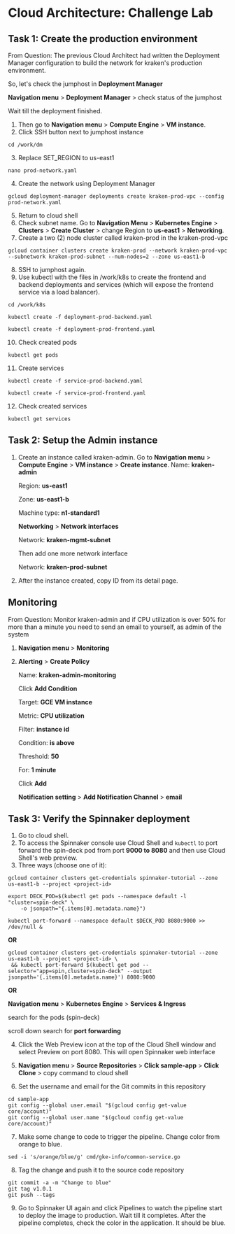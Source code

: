 # Cloud Architecture: Challenge Lab
## Task 1: Create the production environment
From Question: The previous Cloud Architect had written the Deployment Manager configuration to build the network for kraken's production environment.

So, let's check the jumphost in **Deployment Manager**

**Navigation menu** > **Deployment Manager** > check status of the jumphost

Wait till the deployment finished. 

1. Then go to **Navigation menu** > **Compute Engine** > **VM instance**.
2. Click SSH button next to jumphost instance
```
cd /work/dm
```
3. Replace SET_REGION to us-east1
```
nano prod-network.yaml
```
4. Create the network using Deployment Manager
```
gcloud deployment-manager deployments create kraken-prod-vpc --config prod-network.yaml
```
5. Return to cloud shell
6. Check subnet name. Go to **Navigation Menu** > **Kubernetes Engine** > **Clusters** > **Create Cluster** > change Region to **us-east1** > **Networking**.
7. Create a two (2) node cluster called kraken-prod in the kraken-prod-vpc
```
gcloud container clusters create kraken-prod --network kraken-prod-vpc --subnetwork kraken-prod-subnet --num-nodes=2 --zone us-east1-b
```
8. SSH to jumphost again.
9. Use kubectl with the files in /work/k8s to create the frontend and backend deployments and services (which will expose the frontend service via a load balancer).
```
cd /work/k8s
```
```
kubectl create -f deployment-prod-backend.yaml
```
```
kubectl create -f deployment-prod-frontend.yaml
```
10. Check created pods
```
kubectl get pods
```
11. Create services
```
kubectl create -f service-prod-backend.yaml
```
```
kubectl create -f service-prod-frontend.yaml
```
12. Check created services
```
kubectl get services
```
## Task 2: Setup the Admin instance
1. Create an instance called kraken-admin. Go to **Navigation menu** > **Compute Engine** > **VM instance** > **Create instance**.
    Name: **kraken-admin**

    Region: **us-east1**

    Zone: **us-east1-b**

    Machine type: **n1-standard1**

    **Networking** > **Network interfaces**

    Network: **kraken-mgmt-subnet**

    Then add one more network interface

    Network: **kraken-prod-subnet**

2. After the instance created, copy ID from its detail page.
## Monitoring
From Question: Monitor kraken-admin and if CPU utilization is over 50% for more than a minute you need to send an email to yourself, as admin of the system
1. **Navigation menu** > **Monitoring**
2. **Alerting** > **Create Policy**
    
    Name: **kraken-admin-monitoring**
 
    Click **Add Condition**

    Target: **GCE VM instance**

    Metric: **CPU utilization**

    Filter: **instance id**

    Condition: **is above**

    Threshold: **50**

    For: **1 minute**

    Click **Add**

    **Notification setting** > **Add Notification Channel** > **email**

## Task 3: Verify the Spinnaker deployment
1. Go to cloud shell.
2. To access the Spinnaker console use Cloud Shell and `kubectl` to port forward the spin-deck pod from port **9000 to 8080** and then use Cloud Shell's web preview.
3. Three ways (choose one of it):
```
gcloud container clusters get-credentials spinnaker-tutorial --zone us-east1-b --project <project-id>
```
```
export DECK_POD=$(kubectl get pods --namespace default -l "cluster=spin-deck" \
    -o jsonpath="{.items[0].metadata.name}")
```
```
kubectl port-forward --namespace default $DECK_POD 8080:9000 >> /dev/null &
```
**OR**
```
gcloud container clusters get-credentials spinnaker-tutorial --zone us-east1-b --project <project-id> \
 && kubectl port-forward $(kubectl get pod --selector="app=spin,cluster=spin-deck" --output jsonpath='{.items[0].metadata.name}') 8080:9000
```
**OR**

**Navigation menu** > **Kubernetes Engine** > **Services & Ingress**

search for the pods (spin-deck)

scroll down search for **port forwarding**

4. Click the Web Preview icon at the top of the Cloud Shell window and select Preview on port 8080. This will open Spinnaker web interface

5. **Navigation menu** > **Source Repositories** > **Click sample-app** > **Click Clone** > copy command to cloud shell

6. Set the username and email for the Git commits in this repository
```
cd sample-app
git config --global user.email "$(gcloud config get-value core/account)"
git config --global user.name "$(gcloud config get-value core/account)"
```
7. Make some change to code to trigger the pipeline. Change color from orange to blue.
```
sed -i 's/orange/blue/g' cmd/gke-info/common-service.go
```
8. Tag the change and push it to the source code repository
```
git commit -a -m "Change to blue"
git tag v1.0.1
git push --tags
```
9. Go to Spinnaker UI again and click Pipelines to watch the pipeline start to deploy the image to production. Wait till it completes. After the pipeline completes, check the color in the application. It should be blue.
